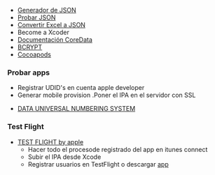 * [Generador de JSON](https://mockaroo.com/)
* [Probar JSON](https://jsonplaceholder.typicode.com/photos)
* [Convertir Excel a JSON](https://codebeautify.org/excel-to-json)
* Become a Xcoder
* [Documentación CoreData](https://developer.apple.com/documentation/coredata/nspersistentcontainer)
* [BCRYPT](https://github.com/aberkunov/PerfectBCrypt)
* [Cocoapods](https://cocoapods.org/)
### Probar apps
  - Registrar UDID's en cuenta apple developer
  - Generar mobile provision
  .Poner el IPA en el servidor con SSL
* [DATA UNIVERSAL NUMBERING SYSTEM](https://es.wikipedia.org/wiki/DUNS)
### Test Flight
* [TEST FLIGHT by apple](https://developer.apple.com/testflight/)
  - Hacer todo el procesode registrado del app en itunes connect
  - Subir el IPA desde Xcode
  - Registrar usuarios en TestFlight o descargar [app](https://apps.apple.com/es/app/testflight/id899247664)
